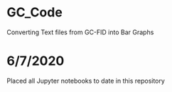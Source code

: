# GC_Code
Converting Text files from GC-FID into Bar Graphs

# 6/7/2020

Placed all Jupyter notebooks to date in this repository
